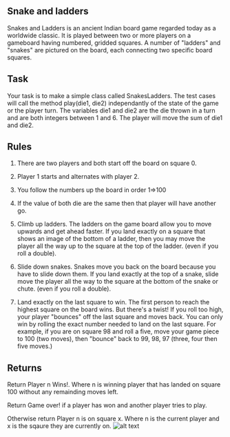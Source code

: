 ## Snake and ladders 
Snakes and Ladders is an ancient Indian board game regarded today as a worldwide classic.
It is played between two or more players on a gameboard having numbered, gridded squares.
A number of "ladders" and "snakes" are pictured on the board, each connecting two specific board squares.

## Task 
Your task is to make a simple class called SnakesLadders.
The test cases will call the method play(die1, die2) independantly of the state of the game or the player turn.
The variables die1 and die2 are the die thrown in a turn and are both integers between 1 and 6.
The player will move the sum of die1 and die2. 

## Rules 
1.  There are two players and both start off the board on square 0.

2.  Player 1 starts and alternates with player 2.

3.  You follow the numbers up the board in order 1=>100

4.  If the value of both die are the same then that player will have another go.

5.  Climb up ladders. The ladders on the game board allow you to move upwards and get ahead faster. If you land exactly on a square that shows an image of the bottom of a ladder, then you may move the player all the way up to the square at the top of the ladder. (even if you roll a double).

6.  Slide down snakes. Snakes move you back on the board because you have to slide down them. If you land exactly at the top of a snake, slide move the player all the way to the square at the bottom of the snake or chute. (even if you roll a double).

7.  Land exactly on the last square to win.
The first person to reach the highest square on the board wins. But there's a twist!
If you roll too high, your player "bounces" off the last square and moves back.
You can only win by rolling the exact number needed to land on the last square.
For example, if you are on square 98 and roll a five, move your game piece to 100 (two moves), then "bounce" back to 99, 98, 97 (three, four then five moves.)

## Returns 
Return Player n Wins!. Where n is winning player that has landed on square 100 without any remainding moves left.

Return Game over! if a player has won and another player tries to play.

Otherwise return Player n is on square x. Where n is the current player and x is the sqaure they are currently on.
![alt text](http://url/to/img.png)
